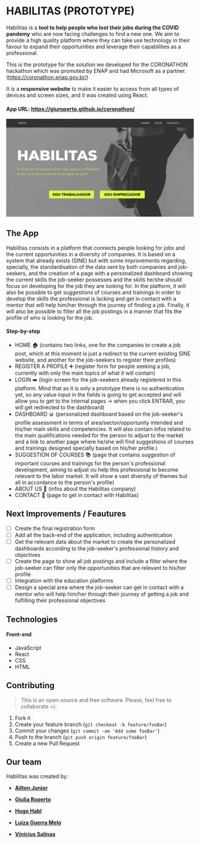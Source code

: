 # HABILITAS (PROTOTYPE)
Habilitas is a **tool to help people who lost their jobs during the COVID pandemy** who are now facing challenges to find a new one. We aim to provide a high quality platform where they can take use technology in their favour to expand their opportunities and leverage their capabilities as a professional. 

This is the prototype for the solution we developed for the CORONATHON hackathon which was promoted by ENAP and had Microsoft as a partner.
(https://coronathon.enap.gov.br/)

It is a **responsive website** to make it easier to access from all types of devices and screen sizes, and it was created using React.

#### App URL: https://giuroperto.github.io/coronathon/

![](/public/website.png)

## The App

Habilitas consists in a platform that connects people looking for jobs and the current opportunities in a diversity of companies. It is based on a system that already exists (SINE) but with some improvements regarding, specially, the standardisation of the data sent by both companies and job-seekers, and the creation of a page with a personalized dashboard showing the current skills the job-seeker possesses and the skills he/she should focus on developing for the job they are looking for. In the platform, it will also be possible to get suggestions of courses and trainings in order to develop the skills the professional is lacking and get in contact with a mentor that will help him/her through the journey of finding a job. Finally, it will also be possible to filter all the job postings in a manner that fits the profile of who is looking for the job.

#### Step-by-step

- HOME :house: (contains two links, one for the companies to create a job post, which at this moment is just a redirect to the current existing SINE website, and another for the job-seekers to register their profiles)
- REGISTER A PROFILE :heavy_plus_sign: (register form for people seeking a job, currently with only the main topics of what it will contain)
- LOGIN :arrow_right: (login screen for the job-seekers already registered in this platform. Mind that as it is only a prototype there is no authentication yet, so any value input in the fields is going to get accepted and will allow you to get to the internal pages -> when you click ENTRAR, you will get redirected to the dashboard)
- DASHBOARD :bar_chart: (personalized dashboard based on the job-seeker's profile assessment in terms of area/sector/opportunity intended and his/her main skills and competencies. It will also contain infos related to the main qualifications needed for the person to adjust to the market and a link to another page where he/she will find suggestions of courses and trainings designed specially based on his/her profile.)
- SUGGESTION OF COURSES :books: (page that contains suggestion of important courses and trainings for the person's professional development, aiming to adjust ou help this professional to become relevant to the labor market. It will show a vast diversity of themes but all in accordance to the person's profile)
- ABOUT US :memo: (infos about the Habilitas company)
- CONTACT :email: (page to get in contact with Habilitas)

## Next Improvements / Feautures

- [ ] Create the final registration form
- [ ] Add all the back-end of the application, including authentication
- [ ] Get the relevant data about the market to create the personalized dashboards according to the job-seeker's professional history and objectives
- [ ] Create the page to show all job postings and include a filter where the job-seeker can filter only the opportunities that are relevant to his/her profile
- [ ] Integration with the education platforms
- [ ] Design a special area where the job-seeker can get in contact with a mentor who will help him/her through their journey of getting a job and fulfilling their professional objectives

## Technologies

#### Front-end

- JavaScript
- React
- CSS
- HTML

## Contributing
>This is an open-source and free software. Please, feel free to collaborate =).

1. Fork it 
2. Create your feature branch (`git checkout -b feature/fooBar`)
3. Commit your changes (`git commit -am 'Add some fooBar'`)
4. Push to the branch (`git push origin feature/fooBar`)
5. Create a new Pull Request

## Our team

Habilitas was created by:

- [**Ailton Junior**](https://www.linkedin.com/in/ailton-oliveira-jr/)

- [**Giulia Roperto**](https://www.linkedin.com/in/giuliaroperto/)

- [**Hugo Habl**](https://www.linkedin.com/in/hugo-habl/)

- [**Luiza Guerra Melo**](https://www.linkedin.com/in/luiza-meloo/)

- [**Vinícius Salinas**](https://www.linkedin.com/in/vinicius-salinas/)
